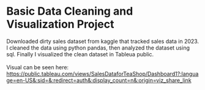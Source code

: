 # Basic Data Cleaning and Visualization Project
Downloaded dirty sales dataset from kaggle that tracked sales data in 2023. I cleaned the data using python pandas, then analyzed the dataset using sql. Finally I visualized the clean dataset in Tableua public.
<br>
<br>
Visual can be seen here: https://public.tableau.com/views/SalesDataforTeaShop/Dashboard1?:language=en-US&:sid=&:redirect=auth&:display_count=n&:origin=viz_share_link
